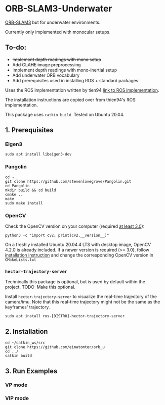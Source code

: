 # ORB-SLAM3-Underwater

[ORB-SLAM3](https://github.com/UZ-SLAMLab/ORB_SLAM3) but for underwater environments.

Currently only implemented with monocular setups.

## To-do:
- ~~Implement depth readings with mono setup~~
- ~~Add CLAHE image preprocessing~~
- Implement depth readings with mono-inertial setup
- Add underwater ORB vocabulary
- Add prerequisites used in installing ROS + standard packages

Uses the ROS implementation written by tien94 [link to ROS implementation](https://github.com/thien94/orb_slam3_ros).

The installation instructions are copied over from thien94's ROS implementation.

This package uses ```catkin build```. Tested on Ubuntu 20.04.
## 1. Prerequisites
### Eigen3
```
sudo apt install libeigen3-dev
```
### Pangolin
```
cd ~
git clone https://github.com/stevenlovegrove/Pangolin.git
cd Pangolin
mkdir build && cd build
cmake ..
make
sudo make install
```
### OpenCV
Check the OpenCV version on your computer (required [at least 3.0](https://github.com/UZ-SLAMLab/ORB_SLAM3)):
```
python3 -c "import cv2; print(cv2.__version__)" 
```
On a freshly installed Ubuntu 20.04.4 LTS with desktop image, OpenCV 4.2.0 is already included. If a newer version is required (>= 3.0), follow [installation instruction](https://docs.opencv.org/4.x/d0/d3d/tutorial_general_install.html) and change the corresponding OpenCV version in `CMakeLists.txt`

### `hector-trajectory-server`
Technically this package is optional, but is used by default within the project. TODO: Make this optional.

Install `hector-trajectory-server` to visualize the real-time trajectory of the camera/imu. Note that this real-time trajectory might not be the same as the keyframes' trajectory.
```
sudo apt install ros-[DISTRO]-hector-trajectory-server
```
## 2. Installation
```
cd ~/catkin_ws/src
git clone https://github.com/einatomter/orb_u
cd ../
catkin build
```

## 3. Run Examples

### VP mode

### VIP mode
